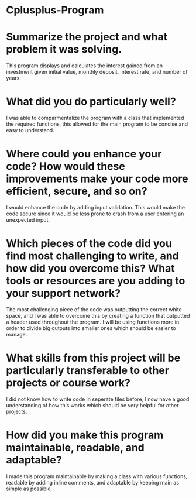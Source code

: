 # Cplusplus-Program

# Summarize the project and what problem it was solving.
This program displays and calculates the interest gained from an investment given initial value, monthly deposit, interest rate, and number of years.

# What did you do particularly well?
I was able to comparmentalize the program with a class that implemented the required functions, this allowed for the main program to be concise and easy to understand.

# Where could you enhance your code? How would these improvements make your code more efficient, secure, and so on?
I would enhance the code by adding input validation. This would make the code secure since it would be less prone to crash from a user entering an unexpected input.

# Which pieces of the code did you find most challenging to write, and how did you overcome this? What tools or resources are you adding to your support network?
The most challenging piece of the code was outputting the correct white space, and I was able to overcome this by creating a function that outputted a header used throughout the program. I will be using functions more in order to divide big outputs into smaller ones which should be easier to manage.

# What skills from this project will be particularly transferable to other projects or course work?
I did not know how to write code in seperate files before, I now have a good understanding of how this works which should be very helpful for other projects.

# How did you make this program maintainable, readable, and adaptable?
I made this program maintainable by making a class with various functions, readable by adding inline comments, and adaptable by keeping main as simple as possible.
